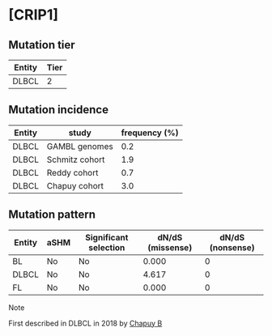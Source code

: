 # [CRIP1]

## Mutation tier

|Entity|Tier|
|------|----|
|DLBCL |2   |

## Mutation incidence

|Entity|study         |frequency (%)|
|------|--------------|-------------|
|DLBCL |GAMBL genomes |0.2          |
|DLBCL |Schmitz cohort|1.9          |
|DLBCL |Reddy cohort  |0.7          |
|DLBCL |Chapuy cohort |3.0          |

## Mutation pattern

|Entity|aSHM|Significant selection|dN/dS (missense)|dN/dS (nonsense)|
|------|----|---------------------|----------------|----------------|
|BL    |No  |No                   |0.000           |0               |
|DLBCL |No  |No                   |4.617           |0               |
|FL    |No  |No                   |0.000           |0               |


> [!NOTE]
> First described in DLBCL in 2018 by [Chapuy B](https://pubmed.ncbi.nlm.nih.gov/29713087)